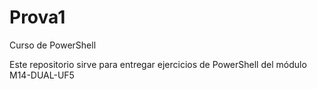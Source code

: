 # Prova1
Curso de PowerShell

Este repositorio sirve para entregar ejercicios de PowerShell del módulo M14-DUAL-UF5
